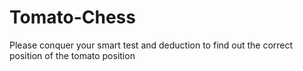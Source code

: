 # Tomato-Chess
Please conquer your smart test and deduction to find out the correct position of the tomato position
